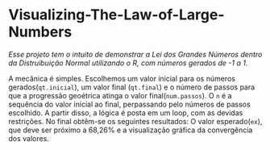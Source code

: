 # Visualizing-The-Law-of-Large-Numbers

*Esse projeto tem o intuito de demonstrar a Lei dos Grandes Números dentro da Distruibuição Normal utilizando o R, com números gerados de -1 a 1.*

 A mecânica é simples. Escolhemos um valor inicial para os números gerados(`qt.inicial`), um valor final (`qt.final`) e o número de passos para que a progressão geoétrica atinga o valor final(`num.passos`). O `n` é a sequência do valor inicial ao final, perpassando pelo números de passos escolhido. A partir disso, a lógica é posta em um loop, com as devidas restrições. No final obtêm-se os seguintes resultados: O valor esperado(`ex`), que deve ser próximo a 68,26% e a visualização gráfica da convergência dos valores.
